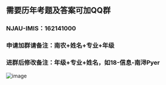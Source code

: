 ## 需要历年考题及答案可加QQ群
### NJAU-IMIS：162141000
### 申请加群请备注：南农+姓名+专业+年级
### 进群后修改备注：年级+专业+姓名，如18-信息-南浔Pyer
![image](https://user-images.githubusercontent.com/60532543/149870652-52bfc02e-ac8d-47d3-84ec-2837b08e23be.png)

